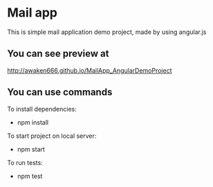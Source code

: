 # Mail app

This is simple mail application demo project, made by using angular.js

## You can see preview at 

 http://awaken666.github.io/MailApp_AngularDemoProject
 
## You can use commands

 To install dependencies:
 
  - npm install
  
 To start project on local server:
 
  - npm start
   
 To run tests:
 
  - npm test
